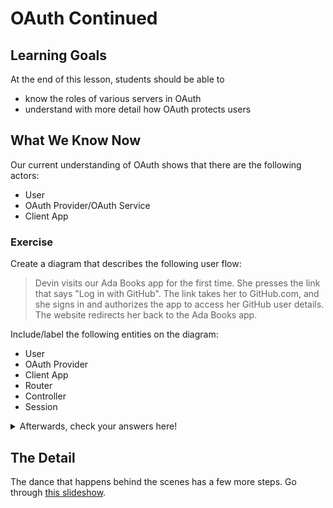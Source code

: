# OAuth Continued

## Learning Goals

At the end of this lesson, students should be able to

- know the roles of various servers in OAuth
- understand with more detail how OAuth protects users

## What We Know Now

Our current understanding of OAuth shows that there are the following actors:

- User
- OAuth Provider/OAuth Service
- Client App

### Exercise

Create a diagram that describes the following user flow:

> Devin visits our Ada Books app for the first time. She presses the link that says "Log in with GitHub". The link takes her to GitHub.com, and she signs in and authorizes the app to access her GitHub user details. The website redirects her back to the Ada Books app.

Include/label the following entities on the diagram:

- User
- OAuth Provider
- Client App
- Router
- Controller
- Session

<details style="max-width: 700px; margin: auto;">

  <summary>
    Afterwards, check your answers here!
  </summary>

  - Devin is the user!
  - the OAuth Provider is GitHub
  - Client App is Ada Books/the Rails app
  - The router is part of the client app
  - The controller is part of the client app
  - Session is part of the client app

</details>

## The Detail

The dance that happens behind the scenes has a few more steps. Go through [this slideshow](https://docs.google.com/presentation/d/1lIQ4F8gpXwaIEBHlsussoIEN31sqCY2upGIV_L81zi4).